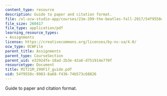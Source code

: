 ```yaml
---
content_type: resource
description: Guide to paper and citation format.
file: /ol-ocw-studio-app/courses/21m-299-the-beatles-fall-2017/54f9558c99838a68f43674b573c68826_MIT21M_299F17_guide.pdf
file_size: 260417
file_type: application/pdf
learning_resource_types:
- Assignments
license: https://creativecommons.org/licenses/by-nc-sa/4.0/
ocw_type: OCWFile
parent_title: Assignments
parent_type: CourseSection
parent_uid: e3292dfe-18ad-2b3e-42a6-d751914e770f
resourcetype: Document
title: MIT21M_299F17_guide.pdf
uid: 54f9558c-9983-8a68-f436-74b573c68826
---
```

Guide to paper and citation format.